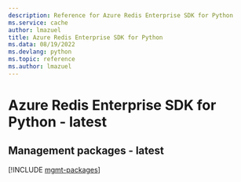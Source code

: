 ```yaml
---
description: Reference for Azure Redis Enterprise SDK for Python
ms.service: cache
author: lmazuel
title: Azure Redis Enterprise SDK for Python
ms.data: 08/19/2022
ms.devlang: python
ms.topic: reference
ms.author: lmazuel
---
```

# Azure Redis Enterprise SDK for Python - latest

## Management packages - latest
[!INCLUDE [mgmt-packages](redis-enterprise-mgmt-index.md)]